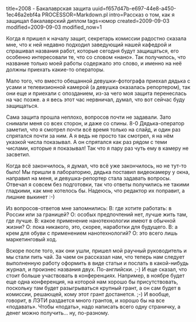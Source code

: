 title=2008 - Бакалаврская защита
uuid=f657d47b-e697-44e8-a450-1ec46a2ebf4a
PROCESSOR=Markdown.pl
intro=Рассказ о том, как я защищал бакалаврский диплом
tags=юмор
created=2009-09-03
modified=2009-09-03
modified_now=1


Когда я пришел к началу защит, секретарь комиссии радостно сказала мне, что к ней недавно подходил заведующий нашей кафедрой и спрашивал названия работ, которые сегодня будут защищаться, его особенно интересовали те, что со словом «нано». Так получилось, что название только моей работы содержало это слово, и именно на неё должны приехать какие-то операторы.

Мало того, что вместо обещанной девушки-фотографа приехал дядька с усами и телевизионной камерой (а девушка оказалась репортером), так они еще и приехали с опозданием, из-за чего моя защита перенеслась на час позже. а я весь этот час нервничал, думал, что вот сейчас буду защищаться.

Сама защита прошла неплохо, вопросов почти не задавали. Зато снимали меня со всех сторон, и даже со спины. 8-0 Дядька-оператор заметил, что я смотрел почти всё время только на слайд, и один раз спрятался почти за ним. А я ведь не просто так смотрел, я на нём указкой числа показывал. А он спрятался как раз рядом с теми числами, которые я показывал! Так что я пару раз чуть ему в камеру не засветил.

Когда всё закончилось, я думал, что всё уже закончилось, но не тут-то было! Мы пришли в лабораторию, дядька поставил видеокамеру у окна, направил на меня, и девушка-репортер стала задавать вопросы. Отвечал я совсем без подготовки, так что ответы получились не такими гладкими, как мне хотелось бы. Надеюсь, что редактор их поправит, а лишние выкинет :-)

Из вопросов-ответов мне запомнились: В: где хотите работать: в России или за границей? О: особых предпочтений нет, лучше жить там, где лучше. В: какое применение нанотехнологии имеют в обычной жизни? О: пока никакого, это, скорее, наработки для будущего. В: а крем для обуви с применением нанотехнологий? О: это всего лишь маркетинговый ход.

Вскоре после того, как они ушли, пришел мой раучный руководитель и мы стали пить чай. За чаем он рассказал нам, что теперь нам следует выполненную работу оформить в виде статьи и послать в какой-нибудь журнал, и произнес названия двух. По-английски. ;-) И еще сказал, что стоит больше участвовать в конференциях. Например, в ноябре будет еще одна конференция, на которой нам хорошо бы присутствовать, поскольку там будет разыгрываться крупный грант, а он сам будет в комиссии, решающей, кому этот грант достанется. ;-) И вообще, говорит, в ЛЭТИ раздается много грантов, и хорошо бы на все «подавать». Чтобы «подать», надо написать всего одну страничку, а денег можно получить... ну, по-разному. 
